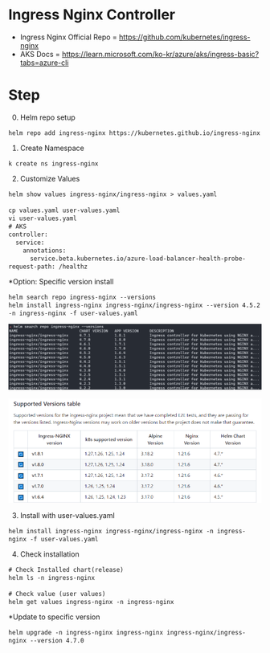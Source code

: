 # Ingress Nginx Controller
- Ingress Nginx Official Repo = https://github.com/kubernetes/ingress-nginx
- AKS Docs = https://learn.microsoft.com/ko-kr/azure/aks/ingress-basic?tabs=azure-cli

# Step
0. Helm repo setup
```
helm repo add ingress-nginx https://kubernetes.github.io/ingress-nginx
```
1. Create Namespace
```
k create ns ingress-nginx
```
2. Customize Values
```
helm show values ingress-nginx/ingress-nginx > values.yaml

cp values.yaml user-values.yaml
vi user-values.yaml
# AKS
controller:
  service:
    annotations: 
      service.beta.kubernetes.io/azure-load-balancer-health-probe-request-path: /healthz

```
*Option: Specific version install
```
helm search repo ingress-nginx --versions
helm install ingress-nginx ingress-nginx/ingress-nginx --version 4.5.2 -n ingress-nginx -f user-values.yaml
```
![versions](img/chart_versions.png)

![appversions](img/ingress-nginx-app-versions.png)

3. Install with user-values.yaml
```
helm install ingress-nginx ingress-nginx/ingress-nginx -n ingress-nginx -f user-values.yaml
```

4. Check installation
```
# Check Installed chart(release)
helm ls -n ingress-nginx

# Check value (user values)
helm get values ingress-nginx -n ingress-nginx
```

*Update to specific version
```
helm upgrade -n ingress-nginx ingress-nginx ingress-nginx/ingress-nginx --version 4.7.0
```